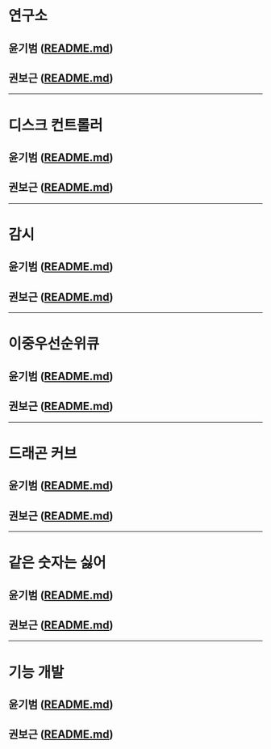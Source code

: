 # 연구소
## 윤기범 ([README.md](src/연구소_윤기범.md))
## 권보근 ([README.md](src/연구소_권보근.md))
<hr>

# 디스크 컨트롤러
## 윤기범 ([README.md](src/디스크컨트롤러_윤기범.md))
## 권보근 ([README.md](src/디스크컨트롤러_권보근.md))
<hr>

# 감시
## 윤기범 ([README.md](src/감시_윤기범.md))
## 권보근 ([README.md](src/감시_권보근.md))
<hr>

# 이중우선순위큐
## 윤기범 ([README.md](src/이중우선순위큐_윤기범.md))
## 권보근 ([README.md](src/이중우선순위큐_권보근.md))
<hr>

# 드래곤 커브
## 윤기범 ([README.md](src/드래곤커브_윤기범.md))
## 권보근 ([README.md](src/드래곤커브_권보근.md))
<hr>

# 같은 숫자는 싫어
## 윤기범 ([README.md](src/같은숫자는싫어_윤기범.md))
## 권보근 ([README.md](src/같은숫자는싫어_권보근.md))
<hr>

# 기능 개발
## 윤기범 ([README.md](src/기능개발_.md))
## 권보근 ([README.md](src/기능개발_권보근.md))
